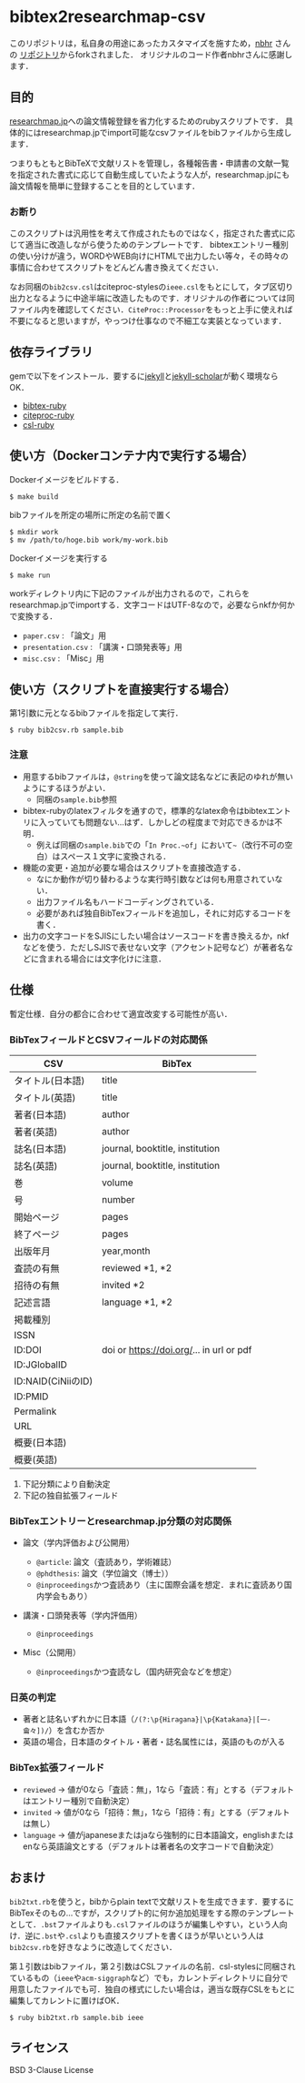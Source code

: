 # bibtex2researchmap-csv

このリポジトリは，私自身の用途にあったカスタマイズを施すため，[nbhr](https://github.com/nbhr) さんの [リポジトリ](https://github.com/nbhr/bibtex2researchmap-csv)からforkされました．
オリジナルのコード作者nbhrさんに感謝します．

## 目的

[researchmap.jp](https://researchmap.jp/)への論文情報登録を省力化するためのrubyスクリプトです．
具体的にはresearchmap.jpでimport可能なcsvファイルをbibファイルから生成します．

つまりもともとBibTeXで文献リストを管理し，各種報告書・申請書の文献一覧を指定された書式に応じて自動生成していたような人が，researchmap.jpにも論文情報を簡単に登録することを目的としています．

### お断り

このスクリプトは汎用性を考えて作成されたものではなく，指定された書式に応じて適当に改造しながら使うためのテンプレートです．
bibtexエントリー種別の使い分けが違う，WORDやWEB向けにHTMLで出力したい等々，その時々の事情に合わせてスクリプトをどんどん書き換えてください．

なお同梱の`bib2csv.csl`はciteproc-stylesの`ieee.csl`をもとにして，タブ区切り出力となるように中途半端に改造したものです．オリジナルの作者については同ファイル内を確認してください．`CiteProc::Processor`をもっと上手に使えれば不要になると思いますが，やっつけ仕事なので不細工な実装となっています．

## 依存ライブラリ

gemで以下をインストール．要するに[jekyll](https://jekyllrb.com/)と[jekyll-scholar](https://github.com/inukshuk/jekyll-scholar)が動く環境ならOK．
* [bibtex-ruby](https://github.com/inukshuk/bibtex-ruby)
* [citeproc-ruby](https://github.com/inukshuk/citeproc-ruby)
* [csl-ruby](https://github.com/inukshuk/csl-ruby)

## 使い方（Dockerコンテナ内で実行する場合）

Dockerイメージをビルドする．
```
$ make build
```

bibファイルを所定の場所に所定の名前で置く
```
$ mkdir work
$ mv /path/to/hoge.bib work/my-work.bib
```

Dockerイメージを実行する
```
$ make run
```

workディレクトリ内に下記のファイルが出力されるので，これらをresearchmap.jpでimportする．文字コードはUTF-8なので，必要ならnkfか何かで変換する．
* `paper.csv` : 「論文」用
* `presentation.csv` : 「講演・口頭発表等」用
* `misc.csv` : 「Misc」用

## 使い方（スクリプトを直接実行する場合）

第1引数に元となるbibファイルを指定して実行．
```
$ ruby bib2csv.rb sample.bib
```

### 注意

* 用意するbibファイルは，`@string`を使って論文誌名などに表記のゆれが無いようにするほうがよい．
  * 同梱の`sample.bib`参照
* bibtex-rubyのlatexフィルタを通すので，標準的なlatex命令はbibtexエントリに入っていても問題ない…はず．しかしどの程度まで対応できるかは不明．
  * 例えば同梱の`sample.bib`での「`In Proc.~of`」において`~`（改行不可の空白）はスペース１文字に変換される．
* 機能の変更・追加が必要な場合はスクリプトを直接改造する．
  * なにか動作が切り替わるような実行時引数などは何も用意されていない．
  * 出力ファイル名もハードコーディングされている．
  * 必要があれば独自BibTexフィールドを追加し，それに対応するコードを書く．
* 出力の文字コードをSJISにしたい場合はソースコードを書き換えるか，nkfなどを使う．ただしSJISで表せない文字（アクセント記号など）が著者名などに含まれる場合には文字化けに注意．

## 仕様

暫定仕様．自分の都合に合わせて適宜改変する可能性が高い．

### BibTexフィールドとCSVフィールドの対応関係

| CSV               | BibTex                                 |
|-------------------|----------------------------------------|
|タイトル(日本語)   |title                                   |
|タイトル(英語)     |title                                   |
|著者(日本語)       |author                                  |
|著者(英語)         |author                                  |
|誌名(日本語)       |journal, booktitle, institution         |
|誌名(英語)         |journal, booktitle, institution         |
|巻                 |volume                                  |
|号                 |number                                  |
|開始ページ         |pages                                   |
|終了ページ         |pages                                   |
|出版年月           |year,month                              |
|査読の有無         |reviewed *1, *2                         |
|招待の有無         |invited *2                              |
|記述言語           |language *1, *2                         |
|掲載種別           |                                        |
|ISSN               |                                        |
|ID:DOI             |doi or https://doi.org/... in url or pdf|
|ID:JGlobalID       |                                        |
|ID:NAID(CiNiiのID) |                                        |
|ID:PMID            |                                        |
|Permalink          |                                        |
|URL                |                                        |
|概要(日本語)       |                                        |
|概要(英語)         |                                        |

1. 下記分類により自動決定
2. 下記の独自拡張フィールド

### BibTexエントリーとresearchmap.jp分類の対応関係

* 論文（学内評価および公開用）

  * `@article`: 論文（査読あり，学術雑誌）
  * `@phdthesis`: 論文（学位論文（博士））
  * `@inproceedings`かつ査読あり（主に国際会議を想定．まれに査読あり国内学会もあり）

* 講演・口頭発表等（学内評価用）

  * `@inproceedings`

* Misc（公開用）

  * `@inproceedings`かつ査読なし（国内研究会などを想定）

### 日英の判定

* 著者と誌名いずれかに日本語（`/(?:\p{Hiragana}|\p{Katakana}|[一-龠々])/`）を含むか否か
* 英語の場合，日本語のタイトル・著者・誌名属性には，英語のものが入る

### BibTex拡張フィールド

* `reviewed` → 値が0なら「査読：無」，1なら「査読：有」とする（デフォルトはエントリー種別で自動決定）
* `invited` → 値が0なら「招待：無」，1なら「招待：有」とする（デフォルトは無し）
* `language` → 値がjapaneseまたはjaなら強制的に日本語論文，englishまたはenなら英語論文とする（デフォルトは著者名の文字コードで自動決定）

## おまけ

`bib2txt.rb`を使うと，bibからplain textで文献リストを生成できます．要するにBibTexそのもの…ですが，スクリプト的に何か追加処理をする際のテンプレートとして．`.bst`ファイルよりも`.csl`ファイルのほうが編集しやすい，という人向け．逆に`.bst`や`.csl`よりも直接スクリプトを書くほうが早いという人は`bib2csv.rb`を好きなように改造してください．

第１引数はbibファイル，第２引数はCSLファイルの名前．csl-stylesに同梱されているもの（`ieee`や`acm-siggraph`など）でも，カレントディレクトリに自分で用意したファイルでも可．独自の様式にしたい場合は，適当な既存CSLをもとに編集してカレントに置けばOK．

```
$ ruby bib2txt.rb sample.bib ieee
```

## ライセンス

BSD 3-Clause License


